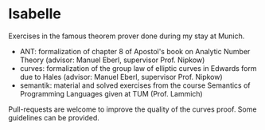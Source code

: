 # Isabelle
Exercises in the famous theorem prover done during my stay at Munich.

* ANT: formalization of chapter 8 of Apostol's book on Analytic Number Theory (advisor: Manuel Eberl, supervisor Prof. Nipkow)
* curves: formalization of the group law of elliptic curves in Edwards form due to Hales (advisor: Manuel Eberl, supervisor Prof. Nipkow)
* semantik: material and solved exercises from the course Semantics of Programming Languages given at TUM (Prof. Lammich)

Pull-requests are welcome to improve the quality of the curves proof. Some guidelines can be provided.

